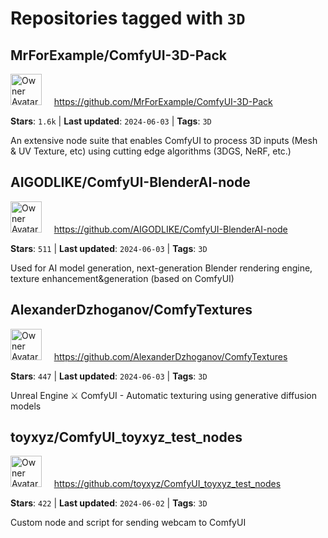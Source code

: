 # Repositories tagged with `3D`

## MrForExample/ComfyUI-3D-Pack

<a href='https://github.com/MrForExample/ComfyUI-3D-Pack'><img src="https://avatars.githubusercontent.com/u/62230687?v=4" alt="Owner Avatar" width="50" height="50"></a> &nbsp; &nbsp; https://github.com/MrForExample/ComfyUI-3D-Pack

**Stars**: `1.6k` | **Last updated**: `2024-06-03` | **Tags**: `3D`

An extensive node suite that enables ComfyUI to process 3D inputs (Mesh & UV Texture, etc) using cutting edge algorithms (3DGS, NeRF, etc.)

## AIGODLIKE/ComfyUI-BlenderAI-node

<a href='https://github.com/AIGODLIKE/ComfyUI-BlenderAI-node'><img src="https://avatars.githubusercontent.com/u/124877023?v=4" alt="Owner Avatar" width="50" height="50"></a> &nbsp; &nbsp; https://github.com/AIGODLIKE/ComfyUI-BlenderAI-node

**Stars**: `511` | **Last updated**: `2024-06-03` | **Tags**: `3D`

Used for AI model generation, next-generation Blender rendering engine, texture enhancement&generation (based on ComfyUI)

## AlexanderDzhoganov/ComfyTextures

<a href='https://github.com/AlexanderDzhoganov/ComfyTextures'><img src="https://avatars.githubusercontent.com/u/855464?v=4" alt="Owner Avatar" width="50" height="50"></a> &nbsp; &nbsp; https://github.com/AlexanderDzhoganov/ComfyTextures

**Stars**: `447` | **Last updated**: `2024-06-03` | **Tags**: `3D`

Unreal Engine ⚔️ ComfyUI - Automatic texturing using generative diffusion models 

## toyxyz/ComfyUI_toyxyz_test_nodes

<a href='https://github.com/toyxyz/ComfyUI_toyxyz_test_nodes'><img src="https://avatars.githubusercontent.com/u/8006000?v=4" alt="Owner Avatar" width="50" height="50"></a> &nbsp; &nbsp; https://github.com/toyxyz/ComfyUI_toyxyz_test_nodes

**Stars**: `422` | **Last updated**: `2024-06-02` | **Tags**: `3D`

Custom node and script for sending webcam to ComfyUI

